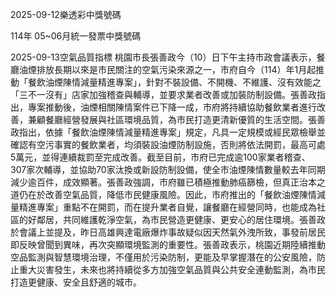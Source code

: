 
2025-09-12樂透彩中獎號碼

                                
114年 05~06月統一發票中獎號碼
                             
2025-09-13空氣品質指標
                              桃園市長張善政今（10）日下午主持市政會議表示，餐廳油煙排放長期以來是市民關注的空氣污染來源之一，市府自今（114）年1月起推動「餐飲油煙陳情減量精進專案」，針對不裝設備、不開機、不維護、沒有效能之「三不一沒有」店家加強稽查與輔導，並要求業者改善或加裝防制設備。張善政指出，專案推動後，油煙相關陳情案件已下降一成，市府將持續協助餐飲業者進行改善，兼顧餐廳經營發展與社區環境品質，為市民打造更清新優質的生活空間。張善政指出，依據「餐飲油煙陳情減量精進專案」規定，凡具一定規模或經民眾檢舉並確認有空污事實的餐飲業者，均須裝設油煙防制設施，否則將依法開罰，最高可處5萬元，並得連續裁罰至完成改善。截至目前，市府已完成逾100家業者稽查、307家次輔導，並協助70家汰換或新設防制設備，使全市油煙陳情數量較去年同期減少逾百件，成效顯著。張善政強調，市府雖已積極推動肺癌篩檢，但真正治本之道仍在於改善空氣品質，降低市民健康風險。因此，市府推出的「餐飲油煙陳情減量精進專案」重點不在開罰，而在提升業者自覺，讓餐廳在經營同時，也能成為社區的好鄰居，共同維護乾淨空氣，為市民營造更健康、更安心的居住環境。張善政於會議上並提及，昨日高雄興達電廠爆炸事故疑似因天然氣外洩所致，事發前居民即反映曾聞到異味，再次突顯環境監測的重要性。張善政表示，桃園近期陸續推動空品監測與智慧環境治理，不僅用於污染防制，更能及早掌握潛在的公安風險，防止重大災害發生，未來也將持續從多方加強空氣品質與公共安全連動監測，為市民打造更健康、安全且舒適的城市。